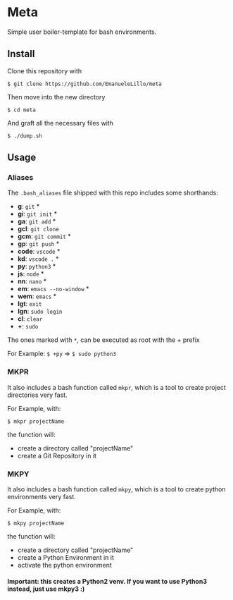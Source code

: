 # Meta

Simple user boiler-template for bash environments.

## Install

Clone this repository with

```$ git clone https://github.com/EmanueleLillo/meta```

Then move into the new directory

```$ cd meta```

And graft all the necessary files with

```$ ./dump.sh```

## Usage

### Aliases

The `.bash_aliases` file shipped with this repo includes some shorthands:

- **g**: `git` *
- **gi**: `git init` *
- **ga**: `git add` *
- **gcl**: `git clone`
- **gcm**: `git commit` *
- **gp**: `git push` *
- **code**: `vscode` *
- **kd**: `vscode .` *
- **py**: `python3` *
- **js**: `node` *
- **nn**: `nano` *
- **em**: `emacs --no-window` *
- **wem**: `emacs` *
- **lgt**: `exit`
- **lgn**: `sudo login`
- **cl**: `clear`
- **+**: `sudo`

The ones marked with `*`, can be executed as root with the *+* prefix

For Example: `$ +py` => `$ sudo python3`


### MKPR

It also includes a bash function called `mkpr`, which is a tool to create project directories very fast.

For Example, with:

```$ mkpr projectName```

the function will:
- create a directory called "projectName"
- create a Git Repository in it


### MKPY

It also includes a bash function called `mkpy`, which is a tool to create python environments very fast.

For Example, with:

```$ mkpy projectName```

the function will:
- create a directory called "projectName"
- create a Python Environment in it
- activate the python environment

#### Important: this creates a Python2 venv. If you want to use Python3 instead, just use mkpy3 :)
